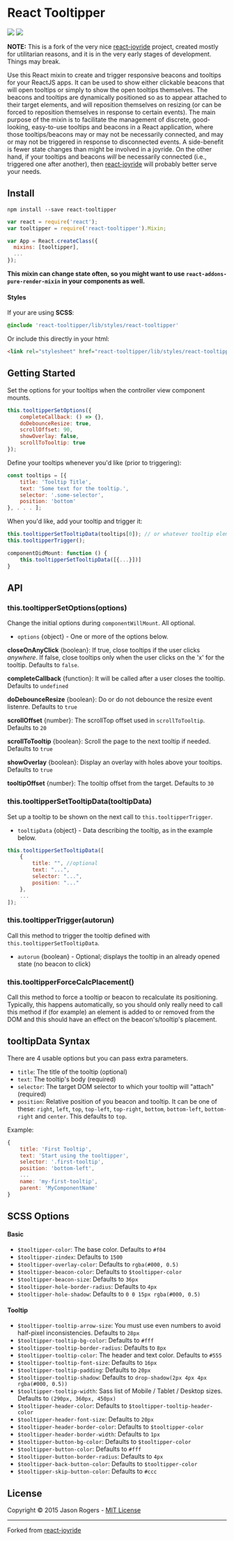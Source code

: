 React Tooltipper
===

<a href="https://www.npmjs.com/package/react-tooltipper" target="_blank">![](https://badge.fury.io/js/react-tooltipper.svg)</a> <a href="https://travis-ci.org/jmrog/react-tooltipper" target="_blank">![](https://travis-ci.org/jmrog/react-tooltipper.svg)</a>

<!---
<a href="http://jmrog.github.io/react-tooltipper/" target="_blank">![](http://jmrog.github.io/react-tooltipper/media/example.png)</a>

View the demo <a href="http://jmrog.github.io/react-tooltipper/" target="_blank">here</a>.
-->

**NOTE:** This is a fork of the very nice [react-joyride](https://github.com/gilbarbara/react-joyride)
project, created mostly for utilitarian reasons, and it is in the very early stages of development.
Things may break.

Use this React mixin to create and trigger responsive beacons and tooltips for your ReactJS apps. It can
be used to show either clickable beacons that will open tooltips or simply to show the open tooltips
themselves. The beacons and tooltips are dynamically positioned so as to appear attached to their target
elements, and will reposition themselves on resizing (or can be forced to reposition themselves in
response to certain events). The main purpose of the mixin is to facilitate the management of discrete,
good-looking, easy-to-use tooltips and beacons in a React application, where those tooltips/beacons may
or may not be necessarily connected, and may or may not be triggered in response to disconnected events.
A side-benefit is fewer state changes than might be involved in a joyride. On the other hand, if your
tooltips and beacons *will* be necessarily connected (i.e., triggered one after another), then
[react-joyride](https://github.com/gilbarbara/react-joyride) will probably better serve your needs.


## Install

```
npm install --save react-tooltipper
```


```javascript
var react = require('react');
var tooltipper = require('react-tooltipper').Mixin;

var App = React.createClass({
  mixins: [tooltipper],
  ...
});
```

**This mixin can change state often, so you might want to use `react-addons-pure-render-mixin` in your
components as well.**

#### Styles

If your are using **SCSS**:

```scss
@include 'react-tooltipper/lib/styles/react-tooltipper'

```

Or include this directly in your html:

```html
<link rel="stylesheet" href="react-tooltipper/lib/styles/react-tooltipper.css" type="text/css">
```


## Getting Started

Set the options for your tooltips when the controller view component mounts.

```javascript
this.tooltipperSetOptions({
    completeCallback: () => {},
    doDebounceResize: true,
    scrollOffset: 90,
    showOverlay: false,
    scrollToTooltip: true
});
```

Define your tooltips whenever you'd like (prior to triggering):

```javascript
const tooltips = [{
    title: 'Tooltip Title',
    text: 'Some text for the tooltip.',
    selector: '.some-selector',
    position: 'bottom'
}, . . . ];
```
When you'd like, add your tooltip and trigger it:

```javascript
this.tooltipperSetTooltipData(tooltips[0]); // or whatever tooltip element you'd like
this.tooltipperTrigger();
```

```javascript
componentDidMount: function () {
    this.tooltipperSetTooltipData([{...}])]
}
```

## API

### this.tooltipperSetOptions(options)

Change the initial options during `componentWillMount`. All optional.

- `options` {object} - One or more of the options below.

**closeOnAnyClick** {boolean}: If true, close tooltips if the user clicks *anywhere*. If false, close
    tooltips only when the user clicks on the 'x' for the tooltip. Defaults to `false`.

**completeCallback** {function}: It will be called after a user closes the tooltip. Defaults to `undefined`

**doDebounceResize** {boolean}: Do or do not debounce the resize event listenre. Defaults to `true`

**scrollOffset** {number}: The scrollTop offset used in `scrollToTooltip`. Defaults to `20`

**scrollToTooltip** {boolean}: Scroll the page to the next tooltip if needed. Defaults to `true`

**showOverlay** {boolean}: Display an overlay with holes above your tooltips. Defaults to `true`

**tooltipOffset** {number}: The tooltip offset from the target. Defaults to `30`

### this.tooltipperSetTooltipData(tooltipData)

Set up a tooltip to be shown on the next call to `this.tooltipperTrigger`.

- `tooltipData` {object} - Data describing the tooltip, as in the example below.

```javascript
this.tooltipperSetTooltipData([
	{
		title: "", //optional
		text: "...",
		selector: "...",
		position: "..."
	},
	...
]);
```

### this.tooltipperTrigger(autorun)

Call this method to trigger the tooltip defined with `this.tooltipperSetTooltipData`.

- `autorun` {boolean} - Optional; displays the tooltip in an already opened state (no beacon to click)

### this.tooltipperForceCalcPlacement()

Call this method to force a tooltip or beacon to recalculate its positioning. Typically, this happens
automatically, so you should only really need to call this method if (for example) an element is added
to or removed from the DOM and this should have an effect on the beacon's/tooltip's placement.


## tooltipData Syntax
There are 4 usable options but you can pass extra parameters.

- `title`: The title of the tooltip (optional)
- `text`: The tooltip's body (required)
- `selector`: The target DOM selector to which your tooltip will "attach" (required)
- `position`: Relative position of you beacon and tooltip. It can be one of these: `right`, `left`, `top`, `top-left`, `top-right`, `bottom`, `bottom-left`, `bottom-right` and `center`. This defaults to `top`.

Example:

```javascript
{
    title: 'First Tooltip',
    text: 'Start using the tooltipper',
    selector: '.first-tooltip',
    position: 'bottom-left',
    ...
    name: 'my-first-tooltip',
    parent: 'MyComponentName'
}
```

## SCSS Options

#### Basic

- `$tooltipper-color`: The base color. Defaults to `#f04`
- `$tooltipper-zindex`: Defaults to `1500`
- `$tooltipper-overlay-color`: Defaults to `rgba(#000, 0.5)`
- `$tooltipper-beacon-color`: Defaults to `$tooltipper-color`
- `$tooltipper-beacon-size`: Defaults to `36px`
- `$tooltipper-hole-border-radius`: Defaults to `4px`
- `$tooltipper-hole-shadow`: Defaults to `0 0 15px rgba(#000, 0.5)`

#### Tooltip

- `$tooltipper-tooltip-arrow-size`: You must use even numbers to avoid half-pixel inconsistencies. Defaults to `28px`
- `$tooltipper-tooltip-bg-color`: Defaults to `#fff`
- `$tooltipper-tooltip-border-radius`: Defaults to `8px`
- `$tooltipper-tooltip-color`: The header and text color. Defaults to `#555`
- `$tooltipper-tooltip-font-size`: Defaults to `16px`
- `$tooltipper-tooltip-padding`: Defaults to `20px`
- `$tooltipper-tooltip-shadow`: Defaults to `drop-shadow(2px 4px 4px rgba(#000, 0.5))`
- `$tooltipper-tooltip-width`: Sass list of Mobile / Tablet / Desktop sizes. Defaults to `(290px, 360px, 450px)`
- `$tooltipper-header-color`: Defaults to `$tooltipper-tooltip-header-color`
- `$tooltipper-header-font-size`: Defaults to `20px`
- `$tooltipper-header-border-color`: Defaults to `$tooltipper-color`
- `$tooltipper-header-border-width`: Defaults to `1px`
- `$tooltipper-button-bg-color`: Defaults to `$tooltipper-color`
- `$tooltipper-button-color`: Defaults to `#fff`
- `$tooltipper-button-border-radius`: Defaults to `4px`
- `$tooltipper-back-button-color`: Defaults to `$tooltipper-color`
- `$tooltipper-skip-button-color`: Defaults to `#ccc`

## License

Copyright © 2015 Jason Rogers - [MIT License](LICENSE)

---

Forked from [react-joyride](https://github.com/gilbarbara/react-joyride)

